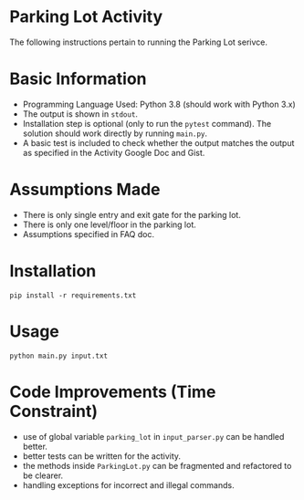# Parking Lot Activity
The following instructions pertain to running the Parking Lot serivce.

# Basic Information
- Programming Language Used: Python 3.8 (should work with Python 3.x)
- The output is shown in `stdout`.
- Installation step is optional (only to run the `pytest` command). The solution should work directly by running `main.py`. 
- A basic test is included to check whether the output matches the output as specified in the Activity Google Doc and Gist. 

# Assumptions Made
- There is only single entry and exit gate for the parking lot. 
- There is only one level/floor in the parking lot. 
- Assumptions specified in FAQ doc.

# Installation
`
pip install -r requirements.txt
`

# Usage
`
python main.py input.txt
`

# Code Improvements (Time Constraint)
- use of global variable `parking_lot` in `input_parser.py` can be handled better. 
- better tests can be written for the activity. 
- the methods inside `ParkingLot.py` can be fragmented and refactored to be clearer. 
- handling exceptions for incorrect and illegal commands. 
